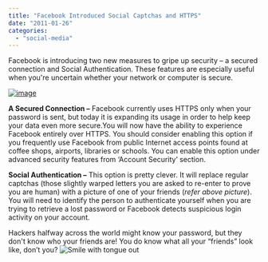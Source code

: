 ```yaml
---
title: "Facebook Introduced Social Captchas and HTTPS"
date: "2011-01-26"
categories: 
  - "social-media"
---
```


Facebook is introducing two new measures to gripe up security – a secured connection and Social Authentication. These features are especially useful when you're uncertain whether your network or computer is secure.

[![image](http://lh6.ggpht.com/_40bmzDo_mBs/TUB2YPHRrwI/AAAAAAAABu8/Aht8fASCkiA/image_thumb%5B2%5D.png?imgmax=800 "image")](http://lh6.ggpht.com/_40bmzDo_mBs/TUB2Wgzf7XI/AAAAAAAABu4/-3O3O6mK0xY/s1600-h/image%5B4%5D.png)

**A Secured Connection –** Facebook currently uses HTTPS only when your password is sent, but today it is expanding its usage in order to help keep your data even more secure.You will now have the ability to experience Facebook entirely over HTTPS. You should consider enabling this option if you frequently use Facebook from public Internet access points found at coffee shops, airports, libraries or schools. You can enable this option under advanced security features from ‘Account Security’ section.

**Social Authentication –** This option is pretty clever. It will replace regular captchas (those slightly warped letters you are asked to re-enter to prove you are human) with a picture of one of your friends (_refer above picture_). You will need to identify the person to authenticate yourself when you are trying to retrieve a lost password or Facebook detects suspicious login activity on your account.

Hackers halfway across the world might know your password, but they don't know who your friends are! You do know what all your “friends” look like, don’t you? ![Smile with tongue out](http://lh6.ggpht.com/_40bmzDo_mBs/TUB2Y_zaR2I/AAAAAAAABvA/7x7rfP3GHd0/wlEmoticon-smilewithtongueout%5B2%5D.png?imgmax=800)
